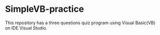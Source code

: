 # SimpleVB-practice
This repository has a three questions quiz program using Visual Basic(VB) on IDE Visual Studio. 
